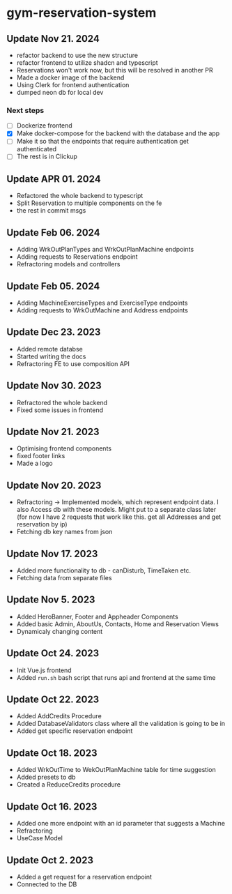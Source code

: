 # gym-reservation-system
## Update Nov 21. 2024
* refactor backend to use the new structure
* refactor frontend to utilize shadcn and typescript
* Reservations won't work now, but this will be resolved in another PR
* Made a docker image of the backend
* Using Clerk for frontend authentication
* dumped neon db for local dev

### Next steps
* [ ] Dockerize frontend
* [x] Make docker-compose for the backend with the database and the app
* [ ] Make it so that the endpoints that require authentication get authenticated
* [ ] The rest is in Clickup

## Update APR 01. 2024
* Refactored the whole backend to typescript
* Split Reservation to multiple components on the fe
* the rest in commit msgs

## Update Feb 06. 2024
* Adding WrkOutPlanTypes and WrkOutPlanMachine endpoints
* Adding requests to Reservations endpoint
* Refractoring models and controllers

## Update Feb 05. 2024
* Adding MachineExerciseTypes and ExerciseType endpoints
* Adding requests to WrkOutMachine and Address endpoints

## Update Dec 23. 2023
* Added remote databse
* Started writing the docs
* Refractoring FE to use composition API

## Update Nov 30. 2023
* Refractored the whole backend
* Fixed some issues in frontend

## Update Nov 21. 2023
* Optimising frontend components
* fixed footer links
* Made a logo

## Update Nov 20. 2023
* Refractoring -> Implemented models, which represent endpoint data. I also Access db with these models. Might put to a separate class later (for now I have 2 requests that work like this. get all Addresses and get reservation by ip)
* Fetching db key names from json

## Update Nov 17. 2023
* Added more functionality to db - canDisturb, TimeTaken etc.
* Fetching data from separate files

## Update Nov 5. 2023
* Added HeroBanner, Footer and Appheader Components
* Added basic Admin, AboutUs, Contacts, Home and Reservation Views
* Dynamicaly changing content

## Update Oct 24. 2023
* Init Vue.js frontend
* Added ```run.sh``` bash script that runs api and frontend at the same time

## Update Oct 22. 2023
* Added AddCredits Procedure
* Added DatabaseValidators class where all the validation is going to be in
* Added get specific reservation endpoint
  
## Update Oct 18. 2023
* Added WrkOutTime to WekOutPlanMachine table for time suggestion
* Added presets to db
* Created a ReduceCredits procedure

## Update Oct 16. 2023
* Added one more endpoint with an id parameter that suggests a Machine
* Refractoring
* UseCase Model

## Update Oct 2. 2023

* Added a get request for a reservation endpoint
* Connected to the DB
